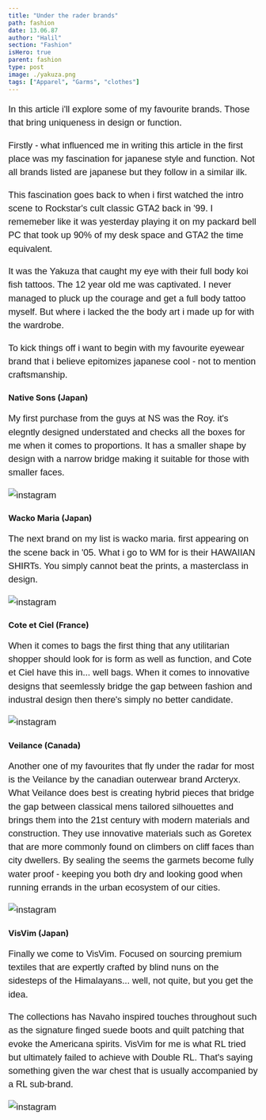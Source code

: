 ```yaml
---
title: "Under the rader brands"
path: fashion
date: 13.06.87
author: "Halil"
section: "Fashion"
isHero: true
parent: fashion
type: post
image: ./yakuza.png
tags: ["Apparel", "Garms", "clothes"]
---
```

<style>

@import url('https://fonts.googleapis.com/css2?family=Marck+Script&display=swap');
@import url('https://fonts.googleapis.com/css2?family=Lato:ital,wght@0,400;0,700;1,400;1,700&display=swap');
@import url('https://fonts.googleapis.com/css2?family=Changa&display=swap');

div > .gatsby-resp-iframe-wrapper {
    width: 90%;
    padding-bottom: 155% !important;
    margin: 0 auto;
    border: 1px solid #ccc;
}

iframe {
    height: 100% !important;
}

p {
    font-size: 0.9rem;
    line-height: 1.85rem;
    font-family: 'Lato', sans-serif;
}

ul > li {
    font-size: 0.9rem;
    line-height: 1.45rem;
    letter-spacing: 0.025rem;
    font-family: 'Lato', sans-serif;
}

h4 {
    font-family: Arial, Helvetica, sans-serif;
    font-size: 1.4rem;
    letter-spacing: 0.005rem;
    color: #000000
    padding: 0;
    margin: 10px 0 30px 0;
}

@media (min-width: 768px) {

    div > .gatsby-resp-iframe-wrapper {
        width: 55%;
        padding-bottom: 90% !important;
        margin: 0 auto;
    }

    iframe {
        height: 100% !important;
    }

    p {
        font-size: 1.15rem;
        line-height: 1.7rem;
        font-family: 'Nunito', sans-serif;sans-serif;
    }

    ul > li {
        font-size: 1.05rem;
        line-height: 1.55rem;
        font-family: 'Nunito', sans-serif;sans-serif;
    }

    h4 {
        font-size: 1.8rem;
    }
}

@media (min-width: 1024px) {

    div > .gatsby-resp-iframe-wrapper {
        width: 55%;
        padding-bottom: 85% !important;
        margin: 0 auto;
    }

    iframe {
        height: 100% !important;
    }

    p {
        font-size: 1.15rem;
        line-height: 1.7rem;
        font-family: 'Nunito', sans-serif;sans-serif;
    }

    ul > li {
        font-size: 1.05rem;
        line-height: 1.55rem;
        font-family: 'Nunito', sans-serif;sans-serif;
    }

    h3 {
        font-size: 2rem;
    }
}


</style>

In this article i'll explore some of my favourite brands. 
Those that bring uniqueness in design or function.

Firstly - what influenced me in writing this article in the first place was my fascination for 
japanese style and function. Not all brands listed are japanese but they follow in a similar ilk.

This fascination goes back to when i first watched the intro scene to Rockstar's cult classic GTA2 back in '99. 
I rememeber like it was yesterday playing it on my packard bell PC that took up 90% of my desk space and GTA2 the time equivalent.

It was the Yakuza that caught my eye with their full body koi fish tattoos. The 12 year old me was captivated.
I never managed to pluck up the courage and get a full body tattoo myself. But where i lacked the the body art i made up for with the wardrobe.

To kick things off i want to begin with my favourite eyewear brand that i believe epitomizes 
japanese cool - not to mention craftsmanship.

### Native Sons (Japan)

My first purchase from the guys at NS was the Roy.
it's elegntly designed understated and checks all the boxes for me when it comes to proportions.
It has a smaller shape by design with a narrow bridge making it suitable for those with smaller faces.

![instagram](ByWbCOKFnuo)

### Wacko Maria (Japan)

The next brand on my list is wacko maria. first appearing on the scene back in '05. What i go to WM
for is their HAWAIIAN SHIRTs. You simply cannot beat the prints, a masterclass in design.

![instagram](B9JER_0p19B)

### Cote et Ciel (France)

When it comes to bags the first thing that any utilitarian shopper should look for is form as well as function, 
and Cote et Ciel have this in... well bags. When it comes to innovative designs that seemlessly bridge the gap between fashion and industral design 
then there's simply no better candidate.

![instagram](BdxwLFfBN3h)

### Veilance (Canada)

Another one of my favourites that fly under the radar for most is the Veilance by the canadian
outerwear brand Arcteryx. 
What Veilance does best is creating hybrid pieces that bridge the gap between
classical mens tailored silhouettes and brings them into the 21st century with modern materials 
and construction. They use innovative materials such as Goretex that are more commonly found on climbers on cliff faces than city dwellers. 
By sealing the seems the garmets become fully water proof - keeping you both dry and looking good when running errands in the urban ecosystem of our cities.

![instagram](BeraJwLHV7k)

### VisVim (Japan)

Finally we come to VisVim. Focused on sourcing premium textiles that are expertly crafted by blind nuns on the sidesteps of the Himalayans... 
well, not quite, but you get the idea.

The collections has Navaho inspired touches throughout such as the signature finged suede boots and quilt patching that evoke the Americana spirits.
VisVim for me is what RL tried but ultimately failed to achieve with Double RL. That's saying something given the war chest that is usually accompanied by a RL sub-brand.

![instagram](B_OjUY5Dgeq)